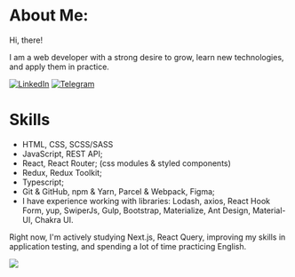 # About Me:

Hi, there!

I am a web developer with a strong desire to grow, learn new technologies, and apply them in practice.

[![LinkedIn](https://img.shields.io/badge/linkedin-%230077B5.svg?style=for-the-badge&logo=linkedin&logoColor=white)](https://www.linkedin.com/in/yauheny-vial/) 
[![Telegram](https://img.shields.io/badge/Telegram-2CA5E0?style=for-the-badge&logo=telegram&logoColor=white)](https://t.me/Jkwal)

# Skills
- HTML, CSS, SCSS/SASS
- JavaScript, REST API;
- React, React Router; (css modules & styled components)
- Redux, Redux Toolkit;
- Typescript;
- Git & GitHub, npm & Yarn, Parcel & Webpack, Figma;
- I have experience working with libraries: Lodash, axios, React Hook Form, yup, SwiperJs, Gulp, Bootstrap, Materialize, Ant Design, Material-UI, Chakra UI.

Right now, I'm actively studying Next.js, React Query, improving my skills in application testing, and spending a lot of time practicing English.

![](https://github-readme-stats.vercel.app/api/top-langs/?username=Jkwal&theme=react&hide_border=false&include_all_commits=false&count_private=false&layout=compact)
